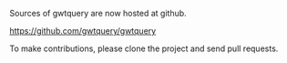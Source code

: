 Sources of gwtquery are now hosted at github.

https://github.com/gwtquery/gwtquery

To make contributions, please clone the project and send pull requests.
